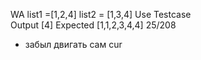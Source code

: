 WA list1 =[1,2,4] list2 = [1,3,4] Use Testcase  
Output [4] Expected [1,1,2,3,4,4] 25/208
- забыл двигать сам cur